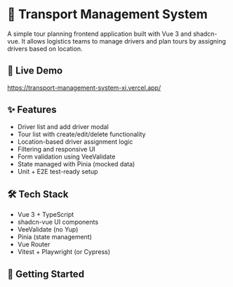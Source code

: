# 🚚 Transport Management System

A simple tour planning frontend application built with Vue 3 and shadcn-vue. It allows logistics teams to manage drivers and plan tours by assigning drivers based on location.

## 🎉 Live Demo

https://transport-management-system-xi.vercel.app/

## ✨ Features

- Driver list and add driver modal
- Tour list with create/edit/delete functionality
- Location-based driver assignment logic
- Filtering and responsive UI
- Form validation using VeeValidate
- State managed with Pinia (mocked data)
- Unit + E2E test-ready setup

## 🛠️ Tech Stack

- Vue 3 + TypeScript
- shadcn-vue UI components
- VeeValidate (no Yup)
- Pinia (state management)
- Vue Router
- Vitest + Playwright (or Cypress)

## 🚀 Getting Started
